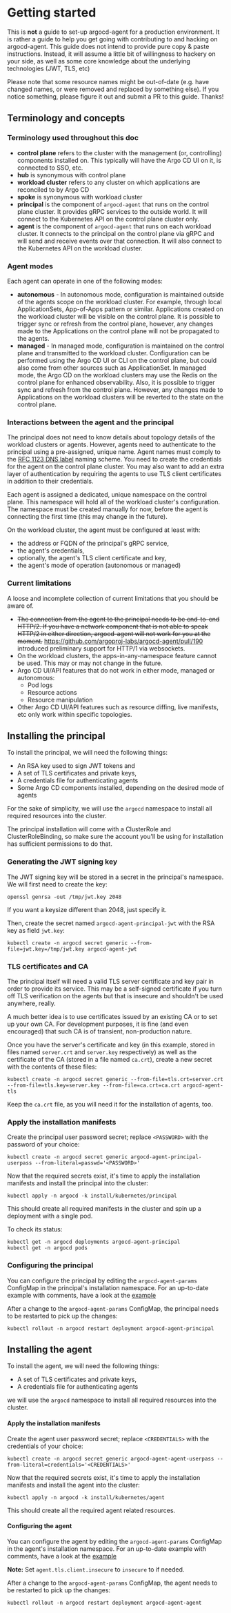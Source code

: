 # Getting started

This is **not** a guide to set-up argocd-agent for a production environment. It is rather a guide to help you get going with contributing to and hacking on argocd-agent. This guide does not intend to provide pure copy & paste instructions. Instead, it will assume a little bit of willingness to hackery on your side, as well as some core knowledge about the underlying technologies (JWT, TLS, etc)

Please note that some resource names might be out-of-date (e.g. have changed names, or were removed and replaced by something else). If you notice something, please figure it out and submit a PR to this guide. Thanks!

## Terminology and concepts

### Terminology used throughout this doc

* **control plane** refers to the cluster with the management (or, controlling) components installed on. This typically will have the Argo CD UI on it, is connected to SSO, etc.
* **hub** is synonymous with control plane
* **workload cluster** refers to any cluster on which applications are reconciled to by Argo CD
* **spoke** is synonymous with workload cluster
* **principal** is the component of `argocd-agent` that runs on the control plane cluster. It provides gRPC services to the outside world. It will connect to the Kubernetes API on the control plane cluster only.
* **agent** is the component of `argocd-agent` that runs on each workload cluster. It connects to the principal on the control plane via gRPC and will send and receive events over that connection. It will also connect to the Kubernetes API on the workload cluster.

### Agent modes

Each agent can operate in one of the following modes:

* **autonomous** - In autonomous mode, configuration is maintained outside of the agents scope on the workload cluster. For example, through local ApplicationSets, App-of-Apps pattern or similar. Applications created on the workload cluster will be visible on the control plane. It is possible to trigger sync or refresh from the control plane, however, any changes made to the Applications on the control plane will not be propagated to the agents.
* **managed** - In managed mode, configuration is maintained on the control plane and transmitted to the workload cluster. Configuration can be performed using the Argo CD UI or CLI on the control plane, but could also come from other sources such as ApplicationSet. In managed mode, the Argo CD on the workload clusters may use the Redis on the control plane for enhanced observability. Also, it is possible to trigger sync and refresh from the control plane. However, any changes made to Applications on the workload clusters will be reverted to the state on the control plane.

### Interactions between the agent and the principal

The principal does not need to know details about topology details of the workload clusters or agents. However, agents need to authenticate to the principal using a pre-assigned, unique name. Agent names must comply to the [RFC 1123 DNS label](https://kubernetes.io/docs/concepts/overview/working-with-objects/names/#dns-label-names) naming scheme. You need to create the credentials for the agent on the control plane cluster. You may also want to add an extra layer of authentication by requiring the agents to use TLS client certificates in addition to their credentials.

Each agent is assigned a dedicated, unique namespace on the control plane. This namespace will hold all of the workload cluster's configuration. The namespace must be created manually for now, before the agent is connecting the first time (this may change in the future).

On the workload cluster, the agent must be configured at least with:

* the address or FQDN of the principal's gRPC service,
* the agent's credentials,
* optionally, the agent's TLS client certificate and key,
* the agent's mode of operation (autonomous or managed)

### Current limitations

A loose and incomplete collection of current limitations that you should be aware of.

* ~~The connection from the agent to the principal needs to be end-to-end HTTP/2. If you have a network component that is not able to speak HTTP/2 in either direction, argocd-agent will not work for you at the moment.~~  https://github.com/argoproj-labs/argocd-agent/pull/190 introduced preliminary support for HTTP/1 via websockets.
* On the workload clusters, the apps-in-any-namespace feature cannot be used. This may or may not change in the future.
* Argo CD UI/API features that do not work in either mode, managed or autonomous:
  * Pod logs
  * Resource actions
  * Resource manipulation
* Other Argo CD UI/API features such as resource diffing, live manifests, etc only work within specific topologies.

## Installing the principal

To install the principal, we will need the following things:

* An RSA key used to sign JWT tokens and
* A set of TLS certificates and private keys,
* A credentials file for authenticating agents
* Some Argo CD components installed, depending on the desired mode of agents

For the sake of simplicity, we will use the `argocd` namespace to install all required resources into the cluster.

The principal installation will come with a ClusterRole and ClusterRoleBinding, so make sure the account you'll be using for installation has sufficient permissions to do that.

### Generating the JWT signing key

The JWT signing key will be stored in a secret in the principal's namespace. We will first need to create the key:

```
openssl genrsa -out /tmp/jwt.key 2048
```

If you want a keysize different than 2048, just specify it.

Then, create the secret named `argocd-agent-principal-jwt` with the RSA key as field `jwt.key`:

```
kubectl create -n argocd secret generic --from-file=jwt.key=/tmp/jwt.key argocd-agent-jwt
```

### TLS certificates and CA

The principal itself will need a valid TLS server certificate and key pair in order to provide its service. This may be a self-signed certificate if you turn off TLS verification on the agents but that is insecure and shouldn't be used anywhere, really.

A much better idea is to use certificates issued by an existing CA or to set up your own CA. For development purposes, it is fine (and even encouraged) that such CA is of transient, non-production nature.

Once you have the server's certificate and key (in this example, stored in files named `server.crt` and `server.key` respectively) as well as the certificate of the CA (stored in a file named `ca.crt`), create a new secret with the contents of these files:

```
kubectl create -n argocd secret generic --from-file=tls.crt=server.crt --from-file=tls.key=server.key --from-file=ca.crt=ca.crt argocd-agent-tls
```

Keep the `ca.crt` file, as you will need it for the installation of agents, too.

### Apply the installation manifests

Create the principal user password secret; replace `<PASSWORD>` with the password of your choice:

```
kubectl create -n argocd secret generic argocd-agent-principal-userpass --from-literal=passwd='<PASSWORD>'
```

Now that the required secrets exist, it's time to apply the installation manifests and install the principal into the cluster:

```
kubectl apply -n argocd -k install/kubernetes/principal
```

This should create all required manifests in the cluster and spin up a deployment with a single pod.

To check its status:

```
kubectl get -n argocd deployments argocd-agent-principal
kubectl get -n argocd pods
```

### Configuring the principal

You can configure the principal by editing the `argocd-agent-params` ConfigMap in the principal's installation namespace. For an up-to-date example with comments, have a look at the
[example](https://github.com/argoproj-labs/argocd-agent/blob/main/install/kubernetes/principal/principal-params-cm.yaml)

After a change to the `argocd-agent-params` ConfigMap, the principal needs to be restarted to pick up the changes:

```
kubectl rollout -n argocd restart deployment argocd-agent-principal
```

## Installing the agent

To install the agent, we will need the following things:

- A set of TLS certificates and private keys, 
- A credentials file for authenticating agents

we will use the `argocd` namespace to install all required resources into the cluster.

#### Apply the installation manifests

Create the agent user password secret; replace `<CREDENTIALS>` with the credentials of your choice:

```
kubectl create -n argocd secret generic argocd-agent-agent-userpass --from-literal=credentials='<CREDENTIALS>'
```

Now that the required secrets exist, it's time to apply the installation manifests and install the agent into the cluster:

```shell 
kubectl apply -n argocd -k install/kubernetes/agent
```
This should create all the required agent related resources.

#### Configuring the agent

You can configure the agent by editing the `argocd-agent-params` ConfigMap in the agent's installation namespace. For an up-to-date example with comments, have a look at the
[example](https://github.com/argoproj-labs/argocd-agent/blob/main/install/kubernetes/agent/agent-params-cm.yaml)

__Note:__
Set `agent.tls.client.insecure` to `insecure` to if needed.

After a change to the `argocd-agent-params` ConfigMap, the agent needs to be restarted to pick up the changes:

```shell
kubectl rollout -n argocd restart deployment argocd-agent-agent
```
